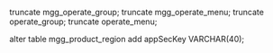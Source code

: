truncate mgg_operate_group;
truncate mgg_operate_menu;
truncate operate_group;
truncate operate_menu;

alter table mgg_product_region add appSecKey VARCHAR(40);
